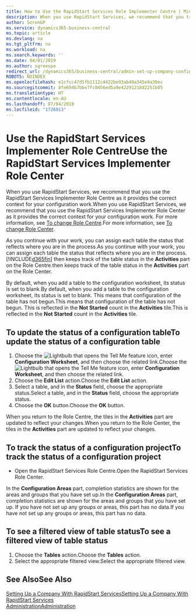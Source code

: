 ```yaml
---
title: How to Use the RapidStart Services Role Implementer Centre | Microsoft Docs
description: When you use RapidStart Services, we recommend that you track your work and use the RapidStart Services Implementer Role Centre as it provides the correct context for your configuration work.
author: SorenGP
ms.service: dynamics365-business-central
ms.topic: article
ms.devlang: na
ms.tgt_pltfrm: na
ms.workload: na
ms.search.keywords: ''
ms.date: 04/01/2019
ms.author: sgroespe
redirect_url: /dynamics365/business-central/admin-set-up-company-configuration
ROBOTS: NOINDEX
ms.openlocfilehash: e1cfcc47d5fb1112c4422be93ab49a345e9a30ec
ms.sourcegitcommit: 8fe694b7bbe7fc0456ed5a9e42291218d2251b05
ms.translationtype: HT
ms.contentlocale: en-AU
ms.lasthandoff: 07/04/2019
ms.locfileid: "1726913"
---
```

# <a name="use-the-rapidstart-services-implementer-role-center"></a><span data-ttu-id="b1487-103">Use the RapidStart Services Implementer Role Centre</span><span class="sxs-lookup"><span data-stu-id="b1487-103">Use the RapidStart Services Implementer Role Center</span></span>
<span data-ttu-id="b1487-104">When you use RapidStart Services, we recommend that you use the RapidStart Services Implementer Role Centre as it provides the correct context for your configuration work.</span><span class="sxs-lookup"><span data-stu-id="b1487-104">When you use RapidStart Services, we recommend that you use the RapidStart Services Implementer Role Center as it provides the correct context for your configuration work.</span></span> <span data-ttu-id="b1487-105">For more information, see [To change Role Centre](ui-change-basic-settings.md#to-change-role-center).</span><span class="sxs-lookup"><span data-stu-id="b1487-105">For more information, see [To change Role Center](ui-change-basic-settings.md#to-change-role-center).</span></span>

<span data-ttu-id="b1487-106">As you continue with your work, you can assign each table the status that reflects where you are in the process.</span><span class="sxs-lookup"><span data-stu-id="b1487-106">As you continue with your work, you can assign each table the status that reflects where you are in the process.</span></span> [!INCLUDE[d365fin](includes/d365fin_md.md)] <span data-ttu-id="b1487-107">then keeps track of the table status in the **Activities** part on the Role Centre.</span><span class="sxs-lookup"><span data-stu-id="b1487-107">then keeps track of the table status in the **Activities** part on the Role Center.</span></span>  

<span data-ttu-id="b1487-108">By default, when you add a table to the configuration worksheet, its status is set to blank.</span><span class="sxs-lookup"><span data-stu-id="b1487-108">By default, when you add a table to the configuration worksheet, its status is set to blank.</span></span> <span data-ttu-id="b1487-109">This means that configuration of the table has not begun.</span><span class="sxs-lookup"><span data-stu-id="b1487-109">This means that configuration of the table has not begun.</span></span> <span data-ttu-id="b1487-110">This is reflected in the **Not Started** count in the **Activities** tile.</span><span class="sxs-lookup"><span data-stu-id="b1487-110">This is reflected in the **Not Started** count in the **Activities** tile.</span></span>  

## <a name="to-update-the-status-of-a-configuration-table"></a><span data-ttu-id="b1487-111">To update the status of a configuration table</span><span class="sxs-lookup"><span data-stu-id="b1487-111">To update the status of a configuration table</span></span>  
1.  <span data-ttu-id="b1487-112">Choose the ![Lightbulb that opens the Tell Me feature](media/ui-search/search_small.png "Tell me what you want to do") icon, enter **Configuration Worksheet**, and then choose the related link.</span><span class="sxs-lookup"><span data-stu-id="b1487-112">Choose the ![Lightbulb that opens the Tell Me feature](media/ui-search/search_small.png "Tell me what you want to do") icon, enter **Configuration Worksheet**, and then choose the related link.</span></span>  
2.  <span data-ttu-id="b1487-113">Choose the **Edit List** action.</span><span class="sxs-lookup"><span data-stu-id="b1487-113">Choose the **Edit List** action.</span></span>  
3.  <span data-ttu-id="b1487-114">Select a table, and in the **Status** field, choose the appropriate status.</span><span class="sxs-lookup"><span data-stu-id="b1487-114">Select a table, and in the **Status** field, choose the appropriate status.</span></span>  
4.  <span data-ttu-id="b1487-115">Choose the **OK** button.</span><span class="sxs-lookup"><span data-stu-id="b1487-115">Choose the **OK** button.</span></span>  

<span data-ttu-id="b1487-116">When you return to the Role Centre, the tiles in the **Activities** part are updated to reflect your changes.</span><span class="sxs-lookup"><span data-stu-id="b1487-116">When you return to the Role Center, the tiles in the **Activities** part are updated to reflect your changes.</span></span>  

## <a name="to-track-the-status-of-a-configuration-project"></a><span data-ttu-id="b1487-117">To track the status of a configuration project</span><span class="sxs-lookup"><span data-stu-id="b1487-117">To track the status of a configuration project</span></span>  
- <span data-ttu-id="b1487-118">Open the RapidStart Services Role Centre.</span><span class="sxs-lookup"><span data-stu-id="b1487-118">Open the RapidStart Services Role Center.</span></span>  

<span data-ttu-id="b1487-119">In the **Configuration Areas** part, completion statistics are shown for the areas and groups that you have set up.</span><span class="sxs-lookup"><span data-stu-id="b1487-119">In the **Configuration Areas** part, completion statistics are shown for the areas and groups that you have set up.</span></span> <span data-ttu-id="b1487-120">If you have not set up any groups or areas, this part has no data.</span><span class="sxs-lookup"><span data-stu-id="b1487-120">If you have not set up any groups or areas, this part has no data.</span></span>  

## <a name="to-see-a-filtered-view-of-table-status"></a><span data-ttu-id="b1487-121">To see a filtered view of table status</span><span class="sxs-lookup"><span data-stu-id="b1487-121">To see a filtered view of table status</span></span>  
1. <span data-ttu-id="b1487-122">Choose the **Tables** action.</span><span class="sxs-lookup"><span data-stu-id="b1487-122">Choose the **Tables** action.</span></span>  
2. <span data-ttu-id="b1487-123">Select the appropriate filtered view.</span><span class="sxs-lookup"><span data-stu-id="b1487-123">Select the appropriate filtered view.</span></span>  

## <a name="see-also"></a><span data-ttu-id="b1487-124">See Also</span><span class="sxs-lookup"><span data-stu-id="b1487-124">See Also</span></span>  
[<span data-ttu-id="b1487-125">Setting Up a Company With RapidStart Services</span><span class="sxs-lookup"><span data-stu-id="b1487-125">Setting Up a Company With RapidStart Services</span></span>](admin-set-up-a-company-with-rapidstart.md)  
[<span data-ttu-id="b1487-126">Administration</span><span class="sxs-lookup"><span data-stu-id="b1487-126">Administration</span></span>](admin-setup-and-administration.md)
